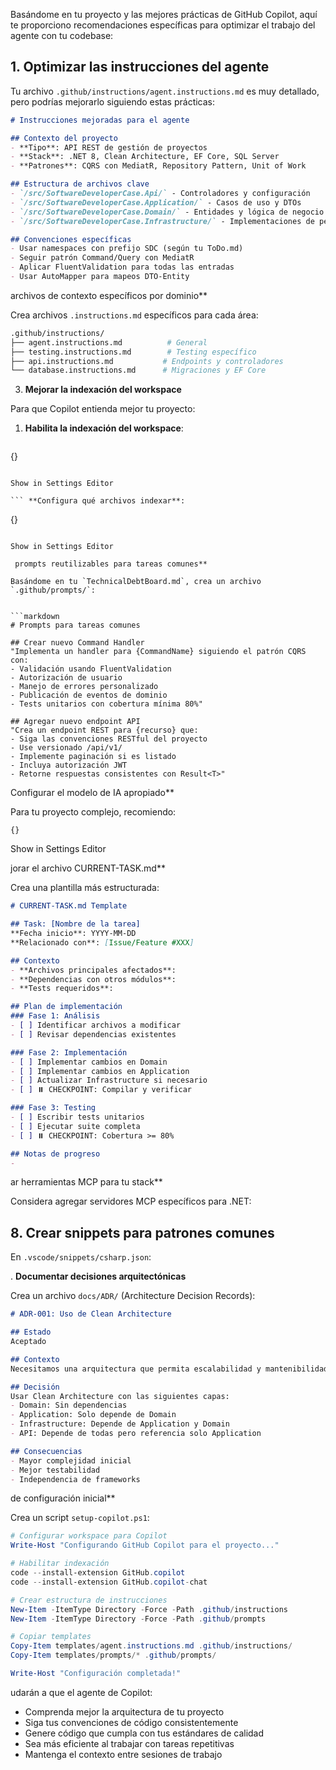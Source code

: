 Basándome en tu proyecto y las mejores prácticas de GitHub Copilot, aquí te proporciono recomendaciones específicas para optimizar el trabajo del agente con tu codebase:

## 1. **Optimizar las instrucciones del agente**

Tu archivo `.github/instructions/agent.instructions.md` es muy detallado, pero podrías mejorarlo siguiendo estas prácticas:


```markdown
# Instrucciones mejoradas para el agente

## Contexto del proyecto
- **Tipo**: API REST de gestión de proyectos
- **Stack**: .NET 8, Clean Architecture, EF Core, SQL Server
- **Patrones**: CQRS con MediatR, Repository Pattern, Unit of Work

## Estructura de archivos clave
- `/src/SoftwareDeveloperCase.Api/` - Controladores y configuración
- `/src/SoftwareDeveloperCase.Application/` - Casos de uso y DTOs
- `/src/SoftwareDeveloperCase.Domain/` - Entidades y lógica de negocio
- `/src/SoftwareDeveloperCase.Infrastructure/` - Implementaciones de persistencia

## Convenciones específicas
- Usar namespaces con prefijo SDC (según tu ToDo.md)
- Seguir patrón Command/Query con MediatR
- Aplicar FluentValidation para todas las entradas
- Usar AutoMapper para mapeos DTO-Entity
```
 archivos de contexto específicos por dominio**

Crea archivos `.instructions.md` específicos para cada área:


```bash
.github/instructions/
├── agent.instructions.md          # General
├── testing.instructions.md        # Testing específico
├── api.instructions.md           # Endpoints y controladores
└── database.instructions.md      # Migraciones y EF Core
```
 3. **Mejorar la indexación del workspace**

Para que Copilot entienda mejor tu proyecto:

1. **Habilita la indexación del workspace**:
   ```
{}
```

Show in Settings Editor

``` **Configura qué archivos indexar**:
   ```
{}
```

Show in Settings Editor

 prompts reutilizables para tareas comunes**

Basándome en tu `TechnicalDebtBoard.md`, crea un archivo `.github/prompts/`:


```markdown
# Prompts para tareas comunes

## Crear nuevo Command Handler
"Implementa un handler para {CommandName} siguiendo el patrón CQRS con:
- Validación usando FluentValidation
- Autorización de usuario
- Manejo de errores personalizado
- Publicación de eventos de dominio
- Tests unitarios con cobertura mínima 80%"

## Agregar nuevo endpoint API
"Crea un endpoint REST para {recurso} que:
- Siga las convenciones RESTful del proyecto
- Use versionado /api/v1/
- Implemente paginación si es listado
- Incluya autorización JWT
- Retorne respuestas consistentes con Result<T>"
```
Configurar el modelo de IA apropiado**

Para tu proyecto complejo, recomiendo:

```
{}
```

Show in Settings Editor

jorar el archivo CURRENT-TASK.md**

Crea una plantilla más estructurada:


```markdown
# CURRENT-TASK.md Template

## Task: [Nombre de la tarea]
**Fecha inicio**: YYYY-MM-DD
**Relacionado con**: [Issue/Feature #XXX]

## Contexto
- **Archivos principales afectados**: 
- **Dependencias con otros módulos**:
- **Tests requeridos**:

## Plan de implementación
### Fase 1: Análisis
- [ ] Identificar archivos a modificar
- [ ] Revisar dependencias existentes

### Fase 2: Implementación
- [ ] Implementar cambios en Domain
- [ ] Implementar cambios en Application
- [ ] Actualizar Infrastructure si necesario
- [ ] ⏸️ CHECKPOINT: Compilar y verificar

### Fase 3: Testing
- [ ] Escribir tests unitarios
- [ ] Ejecutar suite completa
- [ ] ⏸️ CHECKPOINT: Cobertura >= 80%

## Notas de progreso
- 
```
ar herramientas MCP para tu stack**

Considera agregar servidores MCP específicos para .NET:



## 8. **Crear snippets para patrones comunes**

En `.vscode/snippets/csharp.json`:

. **Documentar decisiones arquitectónicas**

Crea un archivo `docs/ADR/` (Architecture Decision Records):


```markdown
# ADR-001: Uso de Clean Architecture

## Estado
Aceptado

## Contexto
Necesitamos una arquitectura que permita escalabilidad y mantenibilidad.

## Decisión
Usar Clean Architecture con las siguientes capas:
- Domain: Sin dependencias
- Application: Solo depende de Domain
- Infrastructure: Depende de Application y Domain
- API: Depende de todas pero referencia solo Application

## Consecuencias
- Mayor complejidad inicial
- Mejor testabilidad
- Independencia de frameworks
```
 de configuración inicial**

Crea un script `setup-copilot.ps1`:


```powershell
# Configurar workspace para Copilot
Write-Host "Configurando GitHub Copilot para el proyecto..."

# Habilitar indexación
code --install-extension GitHub.copilot
code --install-extension GitHub.copilot-chat

# Crear estructura de instrucciones
New-Item -ItemType Directory -Force -Path .github/instructions
New-Item -ItemType Directory -Force -Path .github/prompts

# Copiar templates
Copy-Item templates/agent.instructions.md .github/instructions/
Copy-Item templates/prompts/* .github/prompts/

Write-Host "Configuración completada!"
```
udarán a que el agente de Copilot:
- Comprenda mejor la arquitectura de tu proyecto
- Siga tus convenciones de código consistentemente
- Genere código que cumpla con tus estándares de calidad
- Sea más eficiente al trabajar con tareas repetitivas
- Mantenga el contexto entre sesiones de trabajo